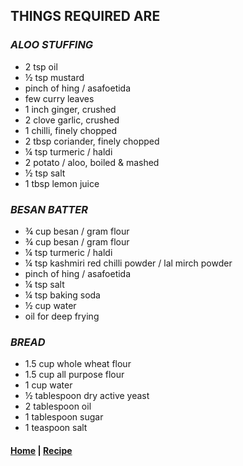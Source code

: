 ## **THINGS REQUIRED ARE**

### *ALOO STUFFING*

* 2 tsp oil
* ½ tsp mustard 
* pinch of hing / asafoetida
* few curry leaves
* 1 inch ginger, crushed
* 2 clove garlic, crushed
* 1 chilli, finely chopped
* 2 tbsp coriander, finely chopped
* ¼ tsp turmeric / haldi
* 2 potato / aloo, boiled & mashed
* ½ tsp salt
* 1 tbsp lemon juice

###  *BESAN BATTER*

* ¾ cup besan / gram flour
* ¾ cup besan / gram flour
* ¼ tsp turmeric / haldi
* ¼ tsp kashmiri red chilli powder / lal mirch powder
* pinch of hing / asafoetida
* ¼ tsp salt
* ¼ tsp baking soda
* ½ cup water
* oil for deep frying

### *BREAD*

* 1.5 cup whole wheat flour
* 1.5 cup all purpose flour
* 1 cup water
* ½ tablespoon dry active yeast
* 2 tablespoon oil 
* 1 tablespoon sugar
* 1 teaspoon salt

#### [Home](/) | [Recipe](/vadapav/recipe)